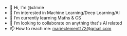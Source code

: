 - 👋 Hi, I’m @clmrie
- 👀 I’m interested in Machine Learning/Deep Learning/AI
- 🌱 I’m currently learning Maths & CS
- 💞️ I’m looking to collaborate on anything that's AI related
- 📫 How to reach me: marieclement172@gmail.com

<!---
clmrie/clmrie is a ✨ special ✨ repository because its `README.md` (this file) appears on your GitHub profile.
You can click the Preview link to take a look at your changes.
--->
